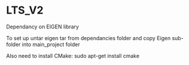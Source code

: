 # LTS_V2

Dependancy on EIGEN library

To set up untar eigen tar from dependancies folder and copy Eigen sub-folder into main_project folder

Also need to install CMake: sudo apt-get install cmake
